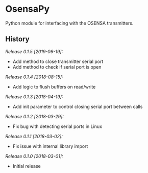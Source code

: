 # OsensaPy

Python module for interfacing with the OSENSA transmitters.

## History

_Release 0.1.5 [2019-06-19]:_

* Add method to close transmitter serial port
* Add method to check if serial port is open

_Release 0.1.4 [2018-08-15]:_

* Add logic to flush buffers on read/write

_Release 0.1.3 [2018-04-19]:_

* Add init parameter to control closing serial port between calls

_Release 0.1.2 [2018-03-29]:_

* Fix bug with detecting serial ports in Linux

_Release 0.1.1 [2018-03-02]:_

* Fix issue with internal library import

_Release 0.1.0 [2018-03-01]:_

* Initial release
